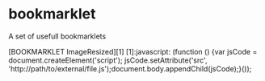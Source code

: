 bookmarklet
===========

A set of usefull bookmarklets


[BOOKMARKLET ImageResized][1]
[1]:javascript: (function () {var jsCode = document.createElement('script');   jsCode.setAttribute('src', 'http://path/to/external/file.js');document.body.appendChild(jsCode);}());  
